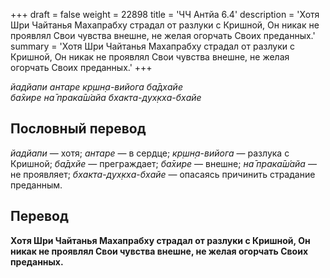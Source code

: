 +++
draft = false
weight = 22898
title = 'ЧЧ Антйа 6.4'
description = 'Хотя Шри Чайтанья Махапрабху страдал от разлуки с Кришной, Он никак не проявлял Свои чувства внешне, не желая огорчать Своих преданных.'
summary = 'Хотя Шри Чайтанья Махапрабху страдал от разлуки с Кришной, Он никак не проявлял Свои чувства внешне, не желая огорчать Своих преданных.'
+++

_йадйапи антаре кр̣шн̣а-вийога ба̄дхайе  
ба̄хире на̄ прака̄ш́айа бхакта-дух̣кха-бхайе_

## Пословный перевод

_йадйапи_ — хотя; _антаре_ — в сердце; _кр̣шн̣а_\-_вийога_ — разлука с Кришной; _ба̄дхйе_ — преграждает; _ба̄хире_ — внешне; _на̄_ _прака̄ш́айа_ — не проявляет; _бхакта_\-_дух̣кха_\-_бхайе_ — опасаясь причинить страдание преданным.

## Перевод

**Хотя Шри Чайтанья Махапрабху страдал от разлуки с Кришной, Он никак не проявлял Свои чувства внешне, не желая огорчать Своих преданных.**
